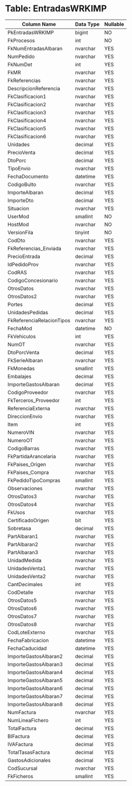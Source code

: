 # Table: EntradasWRKIMP

| Column Name | Data Type | Nullable |
|-------------|-----------|----------|
| PkEntradasWRKIMP | bigint | NO |
| FkProcesos | int | NO |
| FkNumEntradasAlbaran | nvarchar | YES |
| NumPedido | nvarchar | YES |
| FkNumDet | int | YES |
| FkMR | nvarchar | YES |
| FkReferencias | nvarchar | YES |
| DescripcionReferencia | nvarchar | YES |
| FkClasificacion1 | nvarchar | YES |
| FkClasificacion2 | nvarchar | YES |
| FkClasificacion3 | nvarchar | YES |
| FkClasificacion4 | nvarchar | YES |
| FkClasificacion5 | nvarchar | YES |
| FkClasificacion6 | nvarchar | YES |
| Unidades | decimal | YES |
| PrecioVenta | decimal | YES |
| DtoPorc | decimal | YES |
| TipoEnvio | nvarchar | YES |
| FechaDocumento | datetime | YES |
| CodigoBulto | nvarchar | YES |
| ImporteAlbaran | decimal | YES |
| ImporteDto | decimal | YES |
| Situacion | nvarchar | YES |
| UserMod | smallint | NO |
| HostMod | nvarchar | NO |
| VersionFila | tinyint | NO |
| CodDto | nvarchar | YES |
| FkReferencias_Enviada | nvarchar | YES |
| PrecioEntrada | decimal | YES |
| IdPedidoProv | nvarchar | YES |
| CodRAS | nvarchar | YES |
| CodigoConcesionario | nvarchar | YES |
| OtrosDatos | nvarchar | YES |
| OtrosDatos2 | nvarchar | YES |
| Portes | decimal | YES |
| UnidadesPedidas | decimal | YES |
| FkReferenciaRelacionTipos | nvarchar | YES |
| FechaMod | datetime | NO |
| FkVehiculos | int | YES |
| NumOT | nvarchar | YES |
| DtoPorcVenta | decimal | YES |
| FkSerieAlbaran | nvarchar | YES |
| FkMonedas | smallint | YES |
| Embalajes | decimal | YES |
| ImporteGastosAlbaran | decimal | YES |
| CodigoProveedor | nvarchar | YES |
| FkTerceros_Proveedor | int | YES |
| ReferenciaExterna | nvarchar | YES |
| DireccionEnvio | nvarchar | YES |
| Item | int | YES |
| NumeroVIN | nvarchar | YES |
| NumeroOT | nvarchar | YES |
| CodigoBarras | nvarchar | YES |
| FkPartidaArancelaria | nvarchar | YES |
| FkPaises_Origen | nvarchar | YES |
| FkPaises_Compra | nvarchar | YES |
| FkPedidoTipoCompras | smallint | YES |
| Observaciones | nvarchar | YES |
| OtrosDatos3 | nvarchar | YES |
| OtrosDatos4 | nvarchar | YES |
| FkUsos | nvarchar | YES |
| CertificadoOrigen | bit | YES |
| Sobretasa | decimal | YES |
| PartAlbaran1 | nvarchar | YES |
| PartAlbaran2 | nvarchar | YES |
| PartAlbaran3 | nvarchar | YES |
| UnidadMedida | nvarchar | YES |
| UnidadesVenta1 | nvarchar | YES |
| UnidadesVenta2 | nvarchar | YES |
| CantDecimales | int | YES |
| CodDetalle | nvarchar | YES |
| OtrosDatos5 | nvarchar | YES |
| OtrosDatos6 | nvarchar | YES |
| OtrosDatos7 | nvarchar | YES |
| OtrosDatos8 | nvarchar | YES |
| CodLoteExterno | nvarchar | YES |
| FechaFabricacion | datetime | YES |
| FechaCaducidad | datetime | YES |
| ImporteGastosAlbaran2 | decimal | YES |
| ImporteGastosAlbaran3 | decimal | YES |
| ImporteGastosAlbaran4 | decimal | YES |
| ImporteGastosAlbaran5 | decimal | YES |
| ImporteGastosAlbaran6 | decimal | YES |
| ImporteGastosAlbaran7 | decimal | YES |
| ImporteGastosAlbaran8 | decimal | YES |
| NumFactura | nvarchar | YES |
| NumLineaFichero | int | YES |
| TotalFactura | decimal | YES |
| BIFactura | decimal | YES |
| IVAFactura | decimal | YES |
| TotalTasasFactura | decimal | YES |
| GastosAdicionales | decimal | YES |
| CodSucursal | nvarchar | YES |
| FkFicheros | smallint | YES |
